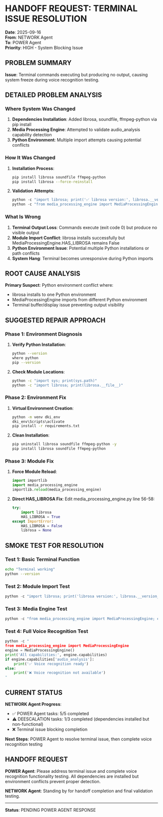 # HANDOFF REQUEST: TERMINAL ISSUE RESOLUTION

**Date**: 2025-09-16  
**From**: NETWORK Agent  
**To**: POWER Agent  
**Priority**: HIGH - System Blocking Issue  

## PROBLEM SUMMARY

**Issue**: Terminal commands executing but producing no output, causing system freeze during voice recognition testing.

## DETAILED PROBLEM ANALYSIS

### Where System Was Changed
1. **Dependencies Installation**: Added librosa, soundfile, ffmpeg-python via pip install
2. **Media Processing Engine**: Attempted to validate audio_analysis capability detection
3. **Python Environment**: Multiple import attempts causing potential conflicts

### How It Was Changed
1. **Installation Process**:
   ```bash
   pip install librosa soundfile ffmpeg-python
   pip install librosa --force-reinstall
   ```

2. **Validation Attempts**:
   ```python
   python -c "import librosa; print('✅ librosa version:', librosa.__version__)"
   python -c "from media_processing_engine import MediaProcessingEngine; engine = MediaProcessingEngine(); print('Audio Analysis:', engine.capabilities['audio_analysis'])"
   ```

### What Is Wrong
1. **Terminal Output Loss**: Commands execute (exit code 0) but produce no visible output
2. **Module Import Conflict**: librosa installs successfully but MediaProcessingEngine.HAS_LIBROSA remains False
3. **Python Environment Issue**: Potential multiple Python installations or path conflicts
4. **System Hang**: Terminal becomes unresponsive during Python imports

## ROOT CAUSE ANALYSIS

**Primary Suspect**: Python environment conflict where:
- librosa installs to one Python environment
- MediaProcessingEngine imports from different Python environment
- Terminal buffer/display issue preventing output visibility

## SUGGESTED REPAIR APPROACH

### Phase 1: Environment Diagnosis
1. **Verify Python Installation**:
   ```bash
   python --version
   where python
   pip --version
   ```

2. **Check Module Locations**:
   ```bash
   python -c "import sys; print(sys.path)"
   python -c "import librosa; print(librosa.__file__)"
   ```

### Phase 2: Environment Fix
1. **Virtual Environment Creation**:
   ```bash
   python -m venv dki_env
   dki_env\Scripts\activate
   pip install -r requirements.txt
   ```

2. **Clean Installation**:
   ```bash
   pip uninstall librosa soundfile ffmpeg-python -y
   pip install librosa soundfile ffmpeg-python
   ```

### Phase 3: Module Fix
1. **Force Module Reload**:
   ```python
   import importlib
   import media_processing_engine
   importlib.reload(media_processing_engine)
   ```

2. **Direct HAS_LIBROSA Fix**:
   Edit media_processing_engine.py line 56-58:
   ```python
   try:
       import librosa
       HAS_LIBROSA = True
   except ImportError:
       HAS_LIBROSA = False
       librosa = None
   ```

## SMOKE TEST FOR RESOLUTION

### Test 1: Basic Terminal Function
```bash
echo "Terminal working"
python --version
```

### Test 2: Module Import Test
```python
python -c "import librosa; print('librosa version:', librosa.__version__)"
```

### Test 3: Media Engine Test
```python
python -c "from media_processing_engine import MediaProcessingEngine; engine = MediaProcessingEngine(); print('Audio Analysis:', engine.capabilities['audio_analysis'])"
```

### Test 4: Full Voice Recognition Test
```python
python -c "
from media_processing_engine import MediaProcessingEngine
engine = MediaProcessingEngine()
print('All capabilities:', engine.capabilities)
if engine.capabilities['audio_analysis']:
    print('✅ Voice recognition ready')
else:
    print('❌ Voice recognition not available')
"
```

## CURRENT STATUS

**NETWORK Agent Progress**:
- ✅ POWER Agent tasks: 5/5 completed
- ⚠️ DEESCALATION tasks: 1/3 completed (dependencies installed but non-functional)
- ❌ Terminal issue blocking completion

**Next Steps**: POWER Agent to resolve terminal issue, then complete voice recognition testing

## HANDOFF REQUEST

**POWER Agent**: Please address terminal issue and complete voice recognition functionality testing. All dependencies are installed but environment conflicts prevent proper detection.

**NETWORK Agent**: Standing by for handoff completion and final validation testing.

---
**Status**: PENDING POWER AGENT RESPONSE











